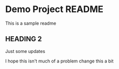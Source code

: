 # Demo Project README

This is a sample readme

## HEADING 2

Just some updates 


I hope this isn't much of a problem
change this a bit

